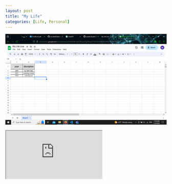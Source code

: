 ```yaml
---
layout: post
title: "My Life"
categories: [Life, Personal]
---
```


![my website home page](.\assets\img\LifeLine.png)
<iframe src="https://docs.google.com/spreadsheets/d/e/2PACX-1vQX8thylZ5m54xJE_3fA9M4u25_joigrU-nnRoPdVwiYb29tlmBIs5qRZxf22nJga-5fSORy265F-8o/pubhtml?widget=true&amp;headers=false"></iframe>